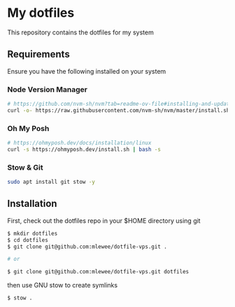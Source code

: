 # My dotfiles

This repository contains the dotfiles for my system


## Requirements

Ensure you have the following installed on your system

### Node Version Manager
```sh
# https://github.com/nvm-sh/nvm?tab=readme-ov-file#installing-and-updating check for updates
curl -o- https://raw.githubusercontent.com/nvm-sh/nvm/master/install.sh | bash
```

### Oh My Posh
```sh
# https://ohmyposh.dev/docs/installation/linux
curl -s https://ohmyposh.dev/install.sh | bash -s
```

### Stow & Git

```sh
sudo apt install git stow -y
```


## Installation

First, check out the dotfiles repo in your $HOME directory using git

```sh
$ mkdir dotfiles
$ cd dotfiles
$ git clone git@github.com:mlewee/dotfile-vps.git .

# or

$ git clone git@github.com:mlewee/dotfile-vps.git dotfiles
```

then use GNU stow to create symlinks

```sh
$ stow .
```
